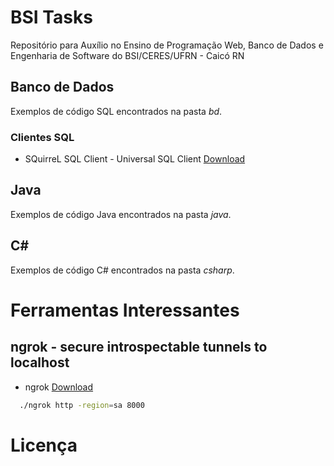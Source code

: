 # BSI Tasks
Repositório para Auxílio no Ensino de Programação Web, Banco de Dados e Engenharia de Software do BSI/CERES/UFRN - Caicó RN

## Banco de Dados

Exemplos de código SQL encontrados na pasta *bd*.

### Clientes SQL

* SQuirreL SQL Client - Universal SQL Client [Download](http://squirrel-sql.sourceforge.net/)

## Java

Exemplos de código Java encontrados na pasta *java*.

## C#

Exemplos de código C# encontrados na pasta *csharp*.

# Ferramentas Interessantes

## ngrok - secure introspectable tunnels to localhost

* ngrok [Download](https://ngrok.com/download)

```bash
  ./ngrok http -region=sa 8000
```

# Licença
